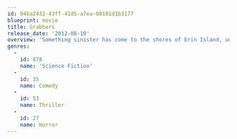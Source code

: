 ```yaml
---
id: 04ba2432-43ff-41d5-a7ea-08101d1b3177
blueprint: movie
title: Grabbers
release_date: '2012-08-10'
overview: 'Something sinister has come to the shores of Erin Island, unbeknownst to the quaint population of this sleepy fishing village resting somewhere off Ireland’s coast. First, some fishermen go missing. Then there is the rash of whale carcasses suddenly washing up on the beach. When the murders start, it’s up to two mismatched cops – an irresponsible alcoholic and his new partner, a by-the-book woman from the mainland – to protect the townsfolk from the giant, bloodsucking, tentacled aliens that prey upon them. Their only weapon, they discover, is booze. If they want to survive the creatures’ onslaught, everyone will have to get very, very drunk!'
genres:
  -
    id: 878
    name: 'Science Fiction'
  -
    id: 35
    name: Comedy
  -
    id: 53
    name: Thriller
  -
    id: 27
    name: Horror
---
```

